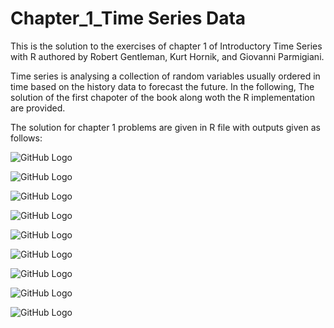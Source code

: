# Chapter_1_Time Series Data
This is the solution to the exercises of chapter 1 of Introductory Time Series with R authored by Robert Gentleman, Kurt Hornik, and Giovanni Parmigiani. 

Time series is analysing a collection of random variables usually ordered in time based on the history data to forecast the future. In the following, The solution of the first chapoter of the book along woth the R implementation are provided.

The solution for chapter 1 problems are given in R file with outputs given as follows:

![GitHub Logo](/CBE.png)

![GitHub Logo](/CBE_agg_annual.png)

![GitHub Logo](/CBE_box_plot.png)


![GitHub Logo](/Beer_decomp.png)

![GitHub Logo](/Choc_decomp.png)

![GitHub Logo](/Beer_trend_seasonal.png)


![GitHub Logo](/Choc_trend_seasonal.png)


![GitHub Logo](/BeerSeasonalAdj.png)


![GitHub Logo](/ChocSeasonalAdj.png)



